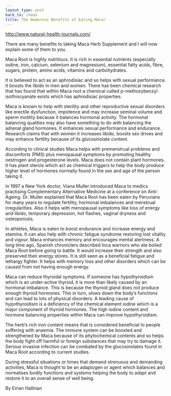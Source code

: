 ```yaml
---
layout_type: post
back_to: /news
title: The Numerous Benefits of Eating Maca!
---
```

http://www.natural-health-journals.com/

There are many benefits to taking Maca Herb Supplement and I will now explain some of them to you.

Maca Root is highly nutritious. It is rich in essential nutrients (especially iodine, iron, calcium, selenium and magnesium), essential fatty acids, fibre, sugars, protein, amino acids, vitamins and carbohydrates.

It is believed to act as an aphrodisiac and so helps with sexual performance. It boosts the libido in men and women. There has been chemical research that has found that within Maca root a chemical called p-methoxybenzyl isothiocyanate exists which has aphrodisiac properties.

Maca is known to help with sterility and other reproductive sexual disorders like erectile dysfunction, impotence and may increase seminal volume and sperm motility because it balances hormonal activity. The hormonal balancing qualities may also have something to do with balancing the adrenal gland hormones. It enhances sexual performance and endurance. Research claims that with women it increases libido, boosts sex drives and may enhance fertility because of its glucosinolate content.

According to clinical studies Maca helps with premenstrual problems and discomforts (PMS) plus menopausal symptoms by promoting healthy oestrogen and progesterone levels. Maca does not contain plant hormones. It has plant sterols which act as chemical triggers to help the body produce higher level of hormones normally found in the sex and age of the person taking it.

In 1997 a New York doctor, Viana Muller introduced Maca to medics practising Complementary Alternative Medicine at a conference on Anti-Ageing. Dr. Muller explained that Maca Root has been eaten by Peruvians for many years to regulate fertility, hormonal imbalances and menstrual irregularities. Also it helps with menopausal symptoms like loss of energy and libido, temporary depression, hot flashes, vaginal dryness and osteoporosis.

In athletes, Maca is eaten to boost endurance and increase energy and stamina. It can also help with chronic fatigue syndrome restoring lost vitality and vigour. Maca enhances memory and encourages mental alertness. A long time ago, Spanish chroniclers described Inca warriors who ate boiled Maca Root before going to battle. It would increase their strength and also preserved their energy stores. It is still seen as a beneficial fatigue and lethargy fighter. It helps with memory loss and other disorders which can be caused from not having enough energy.

Maca can reduce thyroidal symptoms. If someone has hypothyroidism which is an under-active thyroid, it is more than likely caused by an hormonal imbalance. This is because the thyroid gland does not produce enough thyroid hormones. This in turn, slows down the body’s functions and can lead to lots of physical disorders. A leading cause of hypothyroidism is a deficiency of the chemical element iodine which is a major component of thyroid hormones. The high iodine content and hormone balancing properties within Maca can improve hypothyroidism.

The herb’s rich iron content means that is considered beneficial to people suffering with anaemia. The immune system can be boosted and strengthened by Maca because of its phytochemical contents and so helps the body fight off harmful or foreign substances that may try to damage it. Serious invasive infection can be combated by the glucosinolates found in Maca Root according to current studies.

During stressful situations or times that demand strenuous and demanding activities, Maca is thought to be an adaptogen or agent which balances and normalises bodily functions and systems helping the body to adapt and restore it to an overall sense of well being.

By Eirian Hallinan

